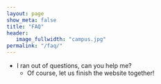 ```yaml
---
layout: page
show_meta: false
title: "FAQ"
header:
   image_fullwidth: "campus.jpg"
permalink: "/faq/"
---
```


* I ran out of questions, can you help me?
  - Of course, let us finish the website together!
